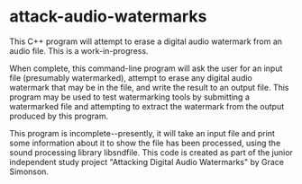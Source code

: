 # attack-audio-watermarks
This C++ program will attempt to erase a digital audio watermark from an audio file. This is a work-in-progress. 

When complete, this command-line program will ask the user for an input file (presumably watermarked), attempt to erase any digital audio watermark that may be in the file, and write the result to an output file. This program may be used to test watermarking tools by submitting a watermarked file and attempting to extract the watermark from the output produced by this program. 

This program is incomplete--presently, it will take an input file and print some information about it to show the file has been processed, using the sound processing library libsndfile. This code is created as part of the junior independent study project "Attacking Digital Audio Watermarks" by Grace Simonson.
